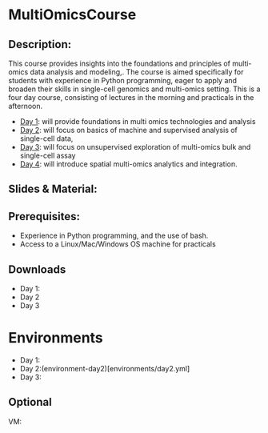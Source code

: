 # MultiOmicsCourse

## Description:
This course provides insights into the foundations and principles of multi-omics data analysis and modeling,. The course is aimed specifically for students with experience in Python programming, eager to apply and broaden their skills in single-cell genomics and multi-omics  setting. This is a four day course, consisting of lectures in the morning and practicals in the afternoon. 

- [Day 1](day1/):  will provide foundations in multi omics technologies and analysis
- [Day 2](day2/):  will focus on basics of machine and supervised analysis of single-cell data,
- [Day 3](day3/):  will focus on unsupervised exploration of multi-omics bulk and single-cell assay
- [Day 4](day4/):  will introduce spatial multi-omics analytics and integration. 

 

## Slides & Material:
 
 
## Prerequisites:

* Experience in Python programming, and the use of bash.
* Access to a Linux/Mac/Windows OS machine for practicals

## Downloads
* Day 1:
* Day 2
* Day 3

# Environments
* Day 1:
* Day 2:(environment-day2)[environments/day2.yml]
* Day 3:

## Optional
VM: 
